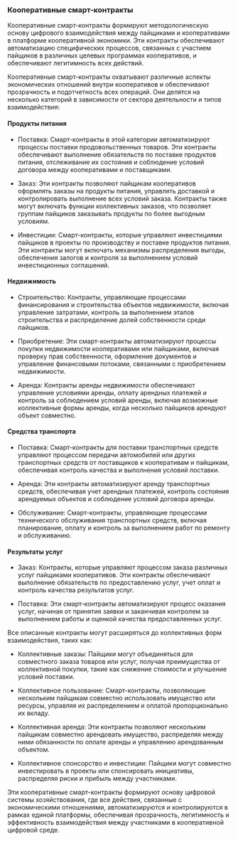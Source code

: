 
### Кооперативные смарт-контракты

Кооперативные смарт-контракты формируют методологическую основу цифрового взаимодействия между пайщиками и кооперативами в платформе кооперативной экономики. Эти контракты обеспечивают автоматизацию специфических процессов, связанных с участием пайщиков в различных целевых программах кооперативов, и обеспечивают легитимность всех действий.

Кооперативные смарт-контракты охватывают различные аспекты экономических отношений внутри кооперативов и обеспечивают прозрачность и подотчетность всех операций. Они делятся на несколько категорий в зависимости от сектора деятельности и типов взаимодействия:

#### Продукты питания

- Поставка: Смарт-контракты в этой категории автоматизируют процессы поставки продовольственных товаров. Эти контракты обеспечивают выполнение обязательств по поставке продуктов питания, отслеживание их состояния и соблюдение условий договора между кооперативами и поставщиками.

- Заказ: Эти контракты позволяют пайщикам кооперативов оформлять заказы на продукты питания, управлять доставкой и контролировать выполнение всех условий заказа. Контракты также могут включать функции коллективных заказов, что позволяет группам пайщиков заказывать продукты по более выгодным условиям.

- Инвестиции: Смарт-контракты, которые управляют инвестициями пайщиков в проекты по производству и поставке продуктов питания. Эти контракты могут включать механизмы распределения выгоды, обеспечения залогов и контроля за выполнением условий инвестиционных соглашений.

#### Недвижимость
- Строительство: Контракты, управляющие процессами финансирования и строительства объектов недвижимости, включая управление затратами, контроль за выполнением этапов строительства и распределение долей собственности среди пайщиков.

- Приобретение: Эти смарт-контракты автоматизируют процессы покупки недвижимости кооперативами или пайщиками, включая проверку прав собственности, оформление документов и управление финансовыми потоками, связанными с приобретением недвижимости.

- Аренда: Контракты аренды недвижимости обеспечивают управление условиями аренды, оплату арендных платежей и контроль за соблюдением условий аренды, включая возможные коллективные формы аренды, когда несколько пайщиков арендуют объект совместно.

#### Средства транспорта

- Поставка: Смарт-контракты для поставки транспортных средств управляют процессом передачи автомобилей или других транспортных средств от поставщиков к кооперативам и пайщикам, обеспечивая контроль качества и выполнения условий поставки.

- Аренда: Эти контракты автоматизируют аренду транспортных средств, обеспечивая учет арендных платежей, контроль состояния арендуемых объектов и соблюдение условий договора аренды.

- Обслуживание: Смарт-контракты, управляющие процессами технического обслуживания транспортных средств, включая планирование, оплату и контроль за выполнением работ по ремонту и обслуживанию.

#### Результаты услуг
- Заказ: Контракты, которые управляют процессом заказа различных услуг пайщиками кооперативов. Эти контракты обеспечивают выполнение обязательств по предоставлению услуг, учет оплат и контроль качества результатов услуг.

- Поставка: Эти смарт-контракты автоматизируют процесс оказания услуг, начиная от принятия заявки и заканчивая контролем за выполнением работы и оценкой качества предоставленных услуг.

Все описанные контракты могут расширяться до коллективных форм взаимодействия, таких как:

- Коллективные заказы: Пайщики могут объединяться для совместного заказа товаров или услуг, получая преимущества от коллективной покупки, такие как снижение стоимости и улучшение условий поставки.

- Коллективное пользование: Смарт-контракты, позволяющие нескольким пайщикам совместно использовать имущество или ресурсы, управляя их распределением и оплатой пропорционально их вкладу.

- Коллективная аренда: Эти контракты позволяют нескольким пайщикам совместно арендовать имущество, распределяя между ними обязанности по оплате аренды и управлению арендованным объектом.

- Коллективное спонсорство и инвестиции: Пайщики могут совместно инвестировать в проекты или спонсировать инициативы, распределяя риски и прибыль между участниками.

Эти кооперативные смарт-контракты формируют основу цифровой системы хозяйствования, где все действия, связанные с экономическими отношениями, автоматизируются и контролируются в рамках единой платформы, обеспечивая прозрачность, легитимность и эффективность взаимодействия между участниками в кооперативной цифровой среде.

